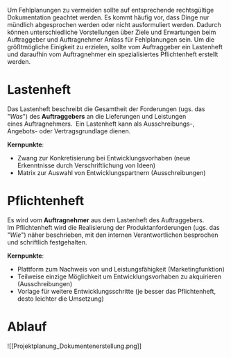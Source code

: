 Um Fehlplanungen zu vermeiden sollte auf entsprechende rechtsgültige Dokumentation geachtet werden. Es kommt häufig vor, dass Dinge nur mündlich abgesprochen werden oder nicht ausformuliert werden. Dadurch können unterschiedliche Vorstellungen über Ziele und Erwartungen beim Auftraggeber und Auftragnehmer Anlass für Fehlplanungen sein. Um die größtmögliche Einigkeit zu erzielen, sollte vom Auftraggeber ein Lastenheft und daraufhin vom Auftragnehmer ein spezialisiertes Pflichtenheft erstellt werden.

# Lastenheft
Das Lastenheft beschreibt die Gesamtheit der Forderungen (ugs. das "*Was*") des **Auftraggebers** an die Lieferungen und Leistungen eines Auftragnehmers.  Ein Lastenheft kann als Ausschreibungs-, Angebots- oder Vertragsgrundlage dienen.

**Kernpunkte**:
- Zwang zur Konkretisierung bei Entwicklungsvorhaben (neue Erkenntnisse durch Verschriftlichung von Ideen)
- Matrix zur Auswahl von Entwicklungspartnern (Ausschreibungen)

# Pflichtenheft
Es wird vom **Auftragnehmer** aus dem Lastenheft des Auftraggebers. Im Pflichtenheft wird die Realisierung der Produktanforderungen (ugs. das "*Wie*") näher beschrieben, mit den internen Verantwortlichen besprochen und schriftlich festgehalten.

**Kernpunkte**:
- Plattform zum Nachweis von und Leistungsfähigkeit (Marketingfunktion)
- Teilweise einzige Möglichkeit um Entwicklungsvorhaben zu akquirieren (Ausschreibungen)
- Vorlage für weitere Entwicklungsschritte (je besser das Pflichtenheft, desto leichter die Umsetzung)

# Ablauf
![[Projektplanung_Dokumentenerstellung.png]]
